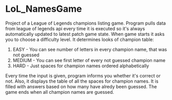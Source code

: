 # LoL_NamesGame
Project of a League of Legends champions listing game. Program pulls data from league of legends api every time it is executed so it's always automatically updated to latest patch game state. When game starts it asks you to choose a difficulty level. It determines looks of champion table:
  1. EASY - You can see number of letters in every champion name, that was not guessed
  2. MEDIUM - You can see first letter of every not guessed champion name
  3. HARD - Just spaces for champion names ordered alphabetically

Every time the input is given, program informs you whether it's correct or not. Also, it displays the table of all the spaces for champion names. It is filled with answers based on how many have alredy been guessed. The game ends when all champion names are guessed.
